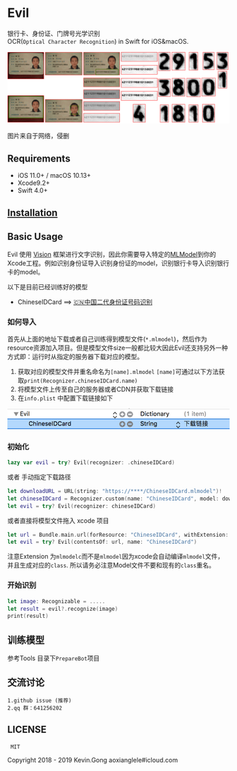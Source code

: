 # Evil

银行卡、身份证、门牌号光学识别  
OCR(`Optical Character Recognition`) in Swift for iOS&macOS.

![debug image](.images/evil-debug.png)

图片来自于网络，侵删

##  Requirements

 - iOS 11.0+ / macOS 10.13+
 - Xcode9.2+
 - Swift 4.0+

## [Installation](installation.md)

## Basic Usage

Evil 使用 [Vision](https://developer.apple.com/documentation/vision) 框架进行文字识别，因此你需要导入特定的[MLModel](https://developer.apple.com/documentation/coreml/mlmodel)到你的Xcode工程。例如识别身份证导入识别身份证的model，识别银行卡导入识别银行卡的model。

以下是目前已经训练好的模型

 - ChineseIDCard ==>  [🇨🇳中国二代身份证号码识别](http://ou5pk1mdu.bkt.clouddn.com/ChineseIDCard.mlmodel)

### 如何导入

首先从上面的地址下载或者自己训练得到模型文件(`*.mlmodel`)，然后作为resource资源加入项目。但是模型文件size一般都比较大因此Evil还支持另外一种方式即：运行时从指定的服务器下载对应的模型。

 1.  获取对应的模型文件并重名命名为`[name].mlmodel` 
     `[name]`可通过以下方法获取`print(Recognizer.chineseIDCard.name)`
2. 将模型文件上传至自己的服务器或者CDN并获取下载链接
3. 在`info.plist` 中配置下载链接如下

![info.plist](.images/evil-download.png)

### 初始化

``` Swift
lazy var evil = try? Evil(recognizer: .chineseIDCard)
```

或者 手动指定下载路径

``` Swift
let downloadURL = URL(string: "https://****/ChineseIDCard.mlmodel")!
let chineseIDCard = Recognizer.custom(name: "ChineseIDCard", model: downloadURL, needComplie: true, processor: Recognizer.cropChineseIDCardNumberArea)
let evil = try? Evil(recognizer: chineseIDCard)
```

或者直接将模型文件拖入 xcode 项目
``` Swift
let url = Bundle.main.url(forResource: "ChineseIDCard", withExtension: "mlmodelc")!
let evil = try? Evil(contentsOf: url, name: "ChineseIDCard")
```
注意Extension 为`mlmodelc`而不是`mlmodel`因为xcode会自动编译`mlmodel`文件，并且生成对应的`class`. 所以请务必注意Model文件不要和现有的`class`重名。

### 开始识别

``` Swift
let image: Recognizable = .....
let result = evil?.recognize(image)
print(result)
```

## 训练模型
参考Tools 目录下`PrepareBot`项目

## 交流讨论
	1.github issue (推荐)
	2.qq 群：641256202

## LICENSE
	 MIT

Copyright 2018 - 2019 Kevin.Gong aoxianglele#icloud.com
